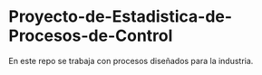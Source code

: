 # Proyecto-de-Estadistica-de-Procesos-de-Control
En este repo se trabaja con procesos diseñados para la industria.

